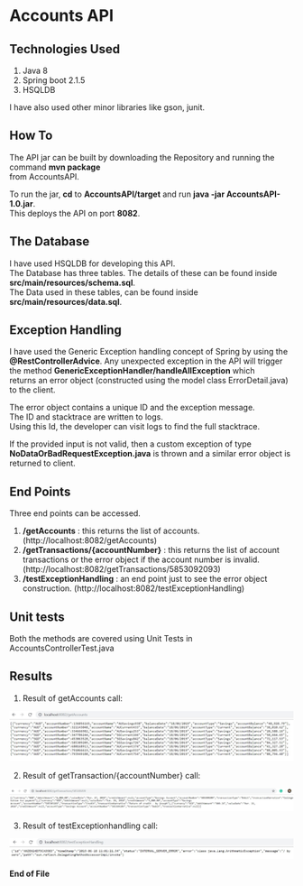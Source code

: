 Accounts API
============

## Technologies Used ##
1. Java 8
2. Spring boot 2.1.5
3. HSQLDB

I have also used other minor libraries like gson, junit.

## How To ##
The API jar can be built by downloading the Repository and running the command **mvn package**  
from AccountsAPI.

To run the jar, **cd** to **AccountsAPI/target** and run **java -jar AccountsAPI-1.0.jar**.  
This deploys the API on port **8082**.

## The Database ##

I have used HSQLDB for developing this API.  
The Database has three tables. The details of these can be found inside **src/main/resources/schema.sql**.  
The Data used in these tables, can be found inside **src/main/resources/data.sql**.

## Exception Handling ##

I have used the Generic Exception handling concept of Spring by using the **@RestControllerAdvice**. 
Any unexpected exception in the API will trigger the method **GenericExceptionHandler/handleAllException** which  
returns an error object (constructed using the model class ErrorDetail.java) to the client. 

The error object contains a unique ID and the exception message.  
The ID and stacktrace are written to logs.  
Using this Id, the developer can visit logs to find the full stacktrace.

If the provided input is not valid, then a custom exception of type **NoDataOrBadRequestException.java** is thrown and a similar error object is returned to client.

## End Points ##

Three end points can be accessed.  
1. **/getAccounts** : this returns the list of accounts. (http://localhost:8082/getAccounts)  
2. **/getTransactions/{accountNumber}** : this returns the list of account transactions or the error object if the account number is invalid. (http://localhost:8082/getTransactions/5853092093)  
3. **/testExceptionHandling** : an end point just to see the error object construction.  (http://localhost:8082/testExceptionHandling)

## Unit tests ##
Both the methods are covered using Unit Tests in AccountsControllerTest.java

## Results ##

1. Result of getAccounts call:

![alt text](https://github.com/venki276/AccountsAPI/blob/master/Endpoint1.jpg)

2. Result of getTransaction/{accountNumber} call:

![alt text](https://github.com/venki276/AccountsAPI/blob/master/Endpoint2.jpg)

3. Result of testExceptionhandling call:

![alt text](https://github.com/venki276/AccountsAPI/blob/master/Endpoint3.jpg)

**End of File**
